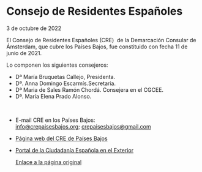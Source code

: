   Consejo de Residentes Españoles
===============================

   3 de octubre de 2022    ​

​El Consejo de Residentes Españoles (CRE)  de la Demarcación Consular de Ámsterdam, que cubre los Países Bajos, fue constituido con fecha 11 de junio de 2021. 

Lo componen los siguientes consejeros:

* Dª María Bruquetas Callejo, Presidenta.
* Dª. Anna Domingo Escarmís.Secretaria.
* Dª Maria de Sales Ramón Chordá. Consejera en el CGCEE.
* Dª. María Elena Prado Alonso.

   


* E-mail CRE en los Países Bajos: [info@crepaisesbajos.org](mailto:info@crepaisesbajos.org); crepaisesbajos@gmail.com
* [Página web del CRE de Países Bajos](https://www.crepaisesbajos.org/)
* [Portal de la Ciudadanía Española en el Exterior](http://www.ciudadaniaexterior.empleo.gob.es/es/index.htm)

   [Enlace a la página original](https://www.exteriores.gob.es/Consulados/amsterdam/es/ViajarA/Paginas/Consejo-de-Residentes-Espa%c3%b1oles.aspx)

